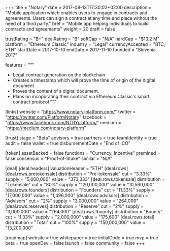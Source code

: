 +++
title = "Notary"
date = 2017-08-13T17:30:02+02:00
description = "Mobile application which enables users to engage in contracts and agreements. Users can sign a contract at any time and place without the need of a third party."
bref = "Mobile app helping individuals to build contracts and agreements"
weight = 20
draft = false

trustRating = "B+"
dealRating = "B"
softCap = "N/A"
hardCap = "$13.2 M"
platform = "Ethereum Classic"
industry = "Legal"
currencyAccepted = "BTC, ETH"
startDate = 2017-10-10
endDate = 2017-11-10
founded = "Slovenia, 2017"

features = """
- Legal contract generation on the blockchain
- Creates a timestamp which will prove the time of origin of the digital document
- Proves the content of a digital document.
- Plans on incoporating their contract via Ethereum Classic's smart contract protocol
"""

[links]
  website = "https://www.notary-platform.com/"
  twitter = "https://twitter.com/PlatformNotary"
  facebook = "https://www.facebook.com/NTRYplatform/"
  medium = "https://medium.com/notary-platform"

[trust]
  stage = "Beta"
  advisors = true
  partners = true
  teamIdentity = true
  audit = false
  wallet = true
  disbursementDate = "End of ICO"

[token]
  assetBacked = false
  functions = "Currency, Incentive"
  premined = false
  consensus = "Proof-of-Stake"
  similar = "N/A"

[deal]
  [deal.headers]
    valuationHeader = "ETH"
  [deal.rows]
    [deal.rows.pretokensale]
      distribution = "Pre-tokensale"
      cut = "3.33%"
      supply = "5,000,000"
      value = "373,333"
    [deal.rows.tokensale]
      distribution = "Tokensale"
      cut = "80%"
      supply = "120,000,000"
      value = "10,560,000"
    [deal.rows.founders]
      distribution = "Founders"
      cut = "11.33%"
      supply = "17,000,000"
      value = "1,496,000"
    [deal.rows.advisors]
      distribution = "Advisors"
      cut = "2%"
      supply = "3,000,000"
      value = "264,000"
    [deal.rows.reserves]
      distribution = "Reserve"
      cut = "2%"
      supply = "3,000,000"
      value = "264,000"
    [deal.rows.fbounty]
      distribution = "Bounty"
      cut = "1.33%"
      supply = "2,000,000"
      value = "175,600"
    [deal.rows.total]
      distribution = "Total"
      cut = "100%"
      supply = "150,000,000"
      value = "13,200,000"

[roadmap]
  website = true
  whitepaper = true
  initialCode = true
  mvp = true
  beta = true
  openDev = false
  launch = false
  community = false
+++
